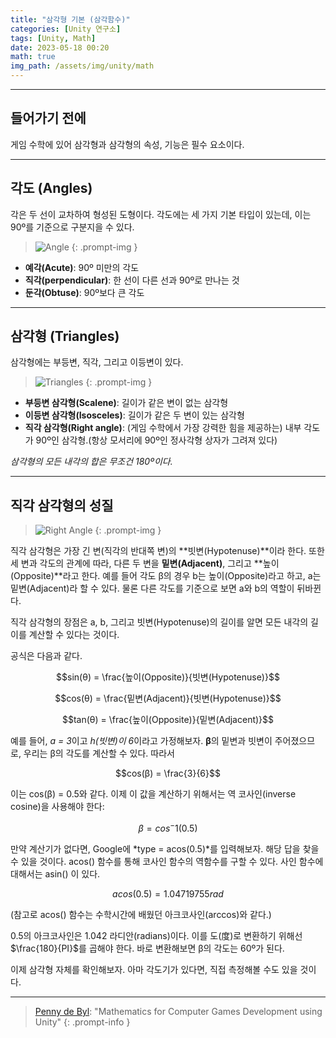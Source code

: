 ```yaml
---
title: "삼각형 기본 (삼각함수)"
categories: [Unity 연구소]
tags: [Unity, Math]
date: 2023-05-18 00:20
math: true
img_path: /assets/img/unity/math
---
```


---

## **들어가기 전에**

게임 수학에 있어 삼각형과 삼각형의 속성, 기능은 필수 요소이다.

---

## **각도 (Angles)**

각은 두 선이 교차하여 형성된 도형이다. 각도에는 세 가지 기본 타입이 있는데, 이는 90º를 기준으로 구분지을 수 있다.

> ![Angle](angle.png)
{: .prompt-img }

- **예각(Acute)**: 90º 미만의 각도
- **직각(perpendicular)**: 한 선이 다른 선과 90º로 만나는 것
- **둔각(Obtuse)**: 90º보다 큰 각도

---

## **삼각형 (Triangles)**

삼각형에는 부등변, 직각, 그리고 이등변이 있다.

> ![Triangles](triangle.png)
{: .prompt-img }

- **부등변 삼각형(Scalene)**: 길이가 같은 변이 없는 삼각형
- **이등변 삼각형(Isosceles)**: 길이가 같은 두 변이 있는 삼각형
- **직각 삼각형(Right angle)**: (게임 수학에서 가장 강력한 힘을 제공하는) 내부 각도가 90º인 삼각형.(항상 모서리에 90º인 정사각형 상자가 그려져 있다)

*삼각형의 모든 내각의 합은 무조건 180º이다.*

---

## **직각 삼각형의 성질**

> ![Right Angle](right_angle.png)
{: .prompt-img }

직각 삼각형은 가장 긴 변(직각의 반대쪽 변)의 **빗변(Hypotenuse)**이라 한다. 또한 세 변과 각도의 관계에 따라, 다른 두 변을 **밑변(Adjacent)**, 그리고 **높이(Opposite)**라고 한다. 예를 들어 각도 β의 경우 b는 높이(Opposite)라고 하고, a는 밑변(Adjacent)라 할 수 있다. 물론 다른 각도를 기준으로 보면 a와 b의 역할이 뒤바뀐다.

직각 삼각형의 장점은 a, b, 그리고 빗변(Hypotenuse)의 길이를 알면 모든 내각의 길이를 계산할 수 있다는 것이다.

공식은 다음과 같다.

$$sin(θ) = \frac{높이(Opposite)}{빗변(Hypotenuse)}$$

$$cos(θ) = \frac{밑변(Adjacent)}{빗변(Hypotenuse)}$$

$$tan(θ) = \frac{높이(Opposite)}{밑변(Adjacent)}$$

예를 들어, *a = 3*이고 *h(빗변)이 6*이라고 가정해보자. **β**의 밑변과 빗변이 주어졌으므로, 우리는 β의 각도를 계산할 수 있다. 따라서

$$cos(β) = \frac{3}{6}$$

이는 cos(β) = 0.5와 같다. 이제 이 값을 계산하기 위해서는 역 코사인(inverse cosine)을 사용해야 한다:

$$β = cos^-1(0.5)$$

만약 계산기가 없다면, Google에 *type = acos(0.5)*를 입력해보자. 해당 답을 찾을 수 있을 것이다. acos() 함수를 통해 코사인 함수의 역함수를 구할 수 있다. 사인 함수에 대해서는 asin() 이 있다.

$$acos(0.5) = 1.04719755 rad$$

(참고로 acos() 함수는 수학시간에 배웠던 아크코사인(arccos)와 같다.)

0.5의 아크코사인은 1.042 라디안(radians)이다. 이를 도(度)로 변환하기 위해선 $\frac{180}{PI}$를 곱해야 한다. 바로 변환해보면 β의 각도는 60º가 된다.

이제 삼각형 자체를 확인해보자. 아마 각도기가 있다면, 직접 측정해볼 수도 있을 것이다.

---

> [Penny de Byl](http://www.holistic3d.com/): "Mathematics for Computer Games Development using Unity"
{: .prompt-info }
